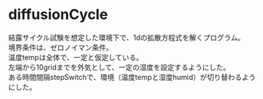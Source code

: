 # diffusionCycle
結露サイクル試験を想定した環境下で、1dの拡散方程式を解くプログラム。  
境界条件は、ゼロノイマン条件。  
温度tempは全体で、一定と仮定している。  
左端から10gridまでを外気として、一定の湿度を設定するようにした。  
ある時間間隔stepSwitchで、環境（温度tempと湿度humid）が切り替わるようにした。  
